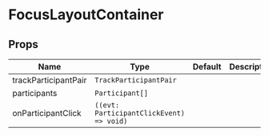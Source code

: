 <!--
!!!! Autogenerated File !!!!
This file was created by @livekit/components-docs-gen and should not be changed manually.
The contents of this file can be replaced at any time which would lead to the loss of all manual changes.
-->

# FocusLayoutContainer


## Props

| Name | Type | Default | Description |
| --- | --- | --- | --- |
| trackParticipantPair | `TrackParticipantPair` |  |  |
| participants | `Participant[]` |  |  |
| onParticipantClick | `((evt: ParticipantClickEvent) => void)` |  |  |

